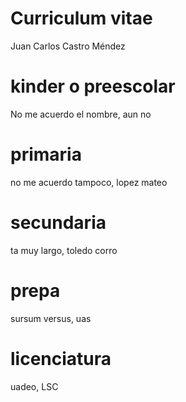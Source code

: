 # Curriculum vitae
Juan Carlos Castro Méndez

# kinder o preescolar
No me acuerdo el nombre, aun no

# primaria
no me acuerdo tampoco, lopez mateo

# secundaria
ta muy largo, toledo corro

# prepa
sursum versus, uas

# licenciatura
uadeo, LSC
